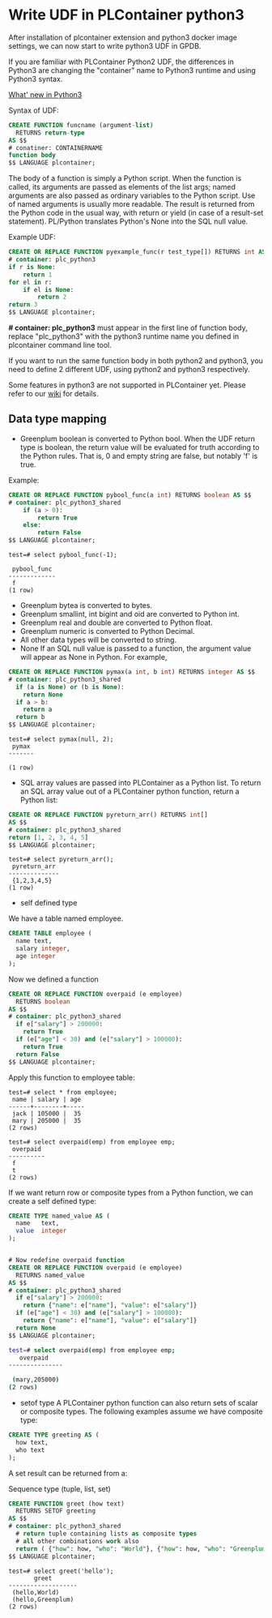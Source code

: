 # Write UDF in PLContainer python3

After installation of plcontainer extension and python3 docker image settings, we can now start to write python3 UDF in GPDB.

If you are familiar with PLContainer Python2 UDF, the differences in Python3 are changing the "container" name to Python3 runtime and using Python3 syntax.

[What' new in Python3](https://docs.python.org/3/whatsnew/3.0.html)

Syntax of UDF:
```sql
CREATE FUNCTION funcname (argument-list)
  RETURNS return-type
AS $$
# conatiner: CONTAINERNAME
function body
$$ LANGUAGE plcontainer;
```
The body of a function is simply a Python script. When the function is called, its arguments are passed as elements of the list args; named arguments are also passed as ordinary variables to the Python script. Use of named arguments is usually more readable. The result is returned from the Python code in the usual way, with return or yield (in case of a result-set statement). PL/Python translates Python's None into the SQL null value.

Example UDF:

```sql
CREATE OR REPLACE FUNCTION pyexample_func(r test_type[]) RETURNS int AS $$
# container: plc_python3
if r is None:
    return 1
for el in r:
    if el is None:
        return 2
return 3
$$ LANGUAGE plcontainer;
```
**\# container: plc_python3** must appear in the first line of function body, replace "plc_python3" with the python3 runtime name you defined in plcontainer command line tool.

If you want to run the same function body in both python2 and python3, you need to define 2 different UDF, using python2 and python3 respectively.

Some features in python3 are not supported in PLContainer yet. Please refer to our [wiki](https://github.com/greenplum-db/plcontainer/wiki/PLContainer-Unsupported-Features) for details.

## Data type mapping
* Greenplum boolean is converted to Python bool. When the UDF return type is boolean, the return value will be evaluated for truth according to the Python rules. That is, 0 and empty string are false, but notably 'f' is true.

Example:
```sql
CREATE OR REPLACE FUNCTION pybool_func(a int) RETURNS boolean AS $$
# container: plc_python3_shared
    if (a > 0):
        return True
    else:
        return False
$$ LANGUAGE plcontainer;
```

```
test=# select pybool_func(-1);

 pybool_func
-------------
 f
(1 row)
```
* Greenplum bytea is converted to bytes.
* Greenplum smallint, int bigint and oid are converted to Python int.
* Greenplum real and double are converted to Python float.
* Greenplum numeric is converted to Python Decimal.
* All other data types will be converted to string.
* None
If an SQL null value is passed to a function, the argument value will appear as None in Python. For example,
```sql
CREATE OR REPLACE FUNCTION pymax(a int, b int) RETURNS integer AS $$
# container: plc_python3_shared
  if (a is None) or (b is None):
    return None
  if a > b:
    return a
  return b
$$ LANGUAGE plcontainer;
```

```
test=# select pymax(null, 2);
 pymax
-------

(1 row)
```
* SQL array values are passed into PLContainer as a Python list. To return an SQL array value out of a PLContainer python function, return a Python list:

```sql
CREATE OR REPLACE FUNCTION pyreturn_arr() RETURNS int[]
AS $$
# container: plc_python3_shared
return [1, 2, 3, 4, 5]
$$ LANGUAGE plcontainer;
```

```
test=# select pyreturn_arr();
 pyreturn_arr
--------------
 {1,2,3,4,5}
(1 row)
```

* self defined type

We have a table named employee.
```sql
CREATE TABLE employee (
  name text,
  salary integer,
  age integer
);
```
Now we defined a function 
```sql
CREATE OR REPLACE FUNCTION overpaid (e employee)
  RETURNS boolean
AS $$
# container: plc_python3_shared
  if e["salary"] > 200000:
    return True
  if (e["age"] < 30) and (e["salary"] > 100000):
    return True
  return False
$$ LANGUAGE plcontainer;
```
Apply this function to employee table:
```
test=# select * from employee;
 name | salary | age
------+--------+-----
 jack | 105000 |  35
 mary | 205000 |  35
(2 rows)

test=# select overpaid(emp) from employee emp;
 overpaid
----------
 f
 t
(2 rows)
```
If we want return row or composite types from a Python function, we can create a self defined type:

```sql
CREATE TYPE named_value AS (
  name   text,
  value  integer
);


# Now redefine overpaid function
CREATE OR REPLACE FUNCTION overpaid (e employee)
  RETURNS named_value
AS $$
# container: plc_python3_shared
  if e["salary"] > 200000:
    return {"name": e["name"], "value": e["salary"]}
  if (e["age"] < 30) and (e["salary"] > 100000):
    return {"name": e["name"], "value": e["salary"]}
  return None
$$ LANGUAGE plcontainer;
```

```bash
test=# select overpaid(emp) from employee emp;
   overpaid
---------------

 (mary,205000)
(2 rows)
```
* setof type
A PLContainer python function can also return sets of scalar or composite types. The following examples assume we have composite type:
```sql
CREATE TYPE greeting AS (
  how text,
  who text
);
```

A set result can be returned from a:

Sequence type (tuple, list, set)
```sql
CREATE FUNCTION greet (how text)
  RETURNS SETOF greeting
AS $$
# container: plc_python3_shared
  # return tuple containing lists as composite types
  # all other combinations work also
  return ( {"how": how, "who": "World"}, {"how": how, "who": "Greenplum"} )
$$ LANGUAGE plcontainer;
```

```
test=# select greet('hello');
       greet
-------------------
 (hello,World)
 (hello,Greenplum)
(2 rows)
```